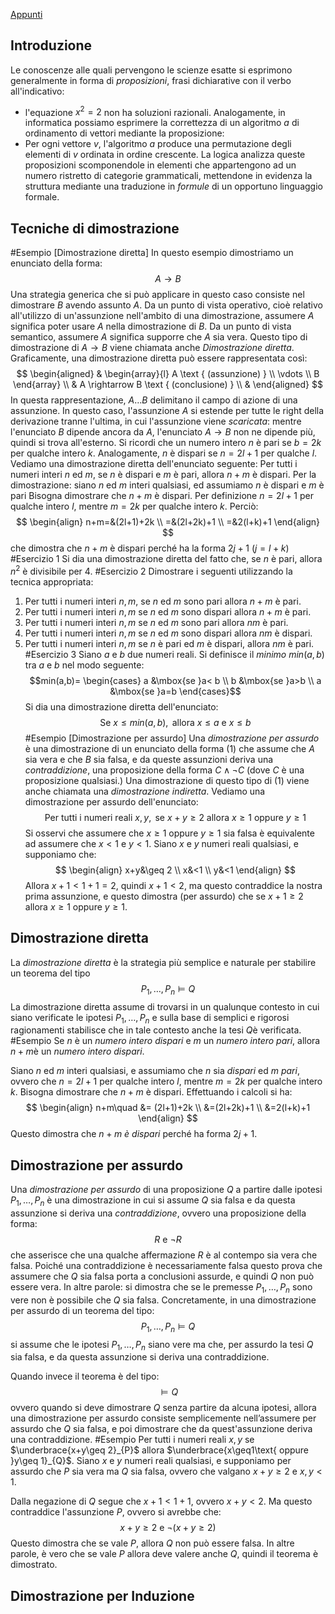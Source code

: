 [Appunti](http://www.integr-abile.unito.it/Libri/Logica/1.1%20-%20Teoremi%20e%20Dimostrazioni.html#dimostrazione-diretta)
## Introduzione
Le conoscenze alle quali pervengono le scienze esatte si esprimono generalmente in forma di *proposizioni*, frasi dichiarative con il verbo all'indicativo:
- l'equazione $x^{2}=2$ non ha soluzioni razionali.
Analogamente, in informatica possiamo esprimere la correttezza di un algoritmo $a$ di ordinamento di vettori mediante la proposizione:
- Per ogni vettore $v$, l'algoritmo $a$ produce una permutazione degli elementi di $v$ ordinata in ordine crescente.
La logica analizza queste proposizioni scomponendole in elementi che appartengono ad un numero ristretto di categorie grammaticali, mettendone in evidenza la struttura mediante una traduzione in *formule* di un opportuno linguaggio formale.
## Tecniche di dimostrazione
#Esempio [Dimostrazione diretta]
In questo esempio dimostriamo un enunciato della forma:
$$A\to B$$
Una strategia generica che si può applicare in questo caso consiste nel dimostrare $B$ avendo assunto $A$. Da un punto di vista operativo, cioè relativo all'utilizzo di un'assunzione nell'ambito di una dimostrazione, assumere $A$ significa poter usare $A$ nella dimostrazione di $B$. Da un punto di vista semantico, assumere $A$ significa supporre che $A$ sia vera. Questo tipo di dimostrazione di $A\to B$ viene chiamata anche *Dimostrazione diretta*. Graficamente, una dimostrazione diretta può essere rappresentata così:
$$
\begin{aligned}
& \begin{array}{l}
A \text { (assunzione) } \\
\vdots \\
B
\end{array} \\
& A \rightarrow B \text { (conclusione) } \\
&
\end{aligned}
$$
In questa rappresentazione, $A \dots B$ delimitano il campo di azione di una assunzione. In questo caso, l'assunzione $A$ si estende per tutte le right della derivazione tranne l'ultima, in cui l'assunzione viene *scaricata*: mentre l'enunciato $B$ dipende ancora da $A$, l'enunciato $A \to B$ non ne dipende più, quindi si trova all'esterno.
Si ricordi che un numero intero $n$ è pari se $b=2k$ per qualche intero $k$. Analogamente, $n$ è dispari se $n=2l+1$ per qualche $l$. Vediamo una dimostrazione diretta dell'enunciato seguente:
	Per tutti i numeri interi $n$ ed $m$, se $n$ è dispari e $m$ è pari, allora $n+m$ è dispari.
Per la dimostrazione: siano $n$ ed $m$ interi qualsiasi, ed assumiamo
	$n$ è dispari e $m$ è pari
Bisogna dimostrare che $n+m$ è dispari. Per definizione $n=2l+1$ per qualche intero $l$, mentre $m=2k$ per qualche intero $k$. Perciò:
$$
\begin{align}
n+m=&(2l+1)+2k \\
=&(2l+2k)+1 \\
=&2(l+k)+1
\end{align}
$$
che dimostra che $n+m$ è dispari perché ha la forma $2j+1$ $(j=l+k)$
#Esercizio 1
Si dia una dimostrazione diretta del fatto che, se $n$ è pari, allora $n^{2}$ è divisibile per $4$.
#Esercizio 2
Dimostrare i seguenti utilizzando la tecnica appropriata:
1. Per tutti i numeri interi $n,m$, se $n$ ed $m$ sono pari allora $n+m$ è pari.
2. Per tutti i numeri interi $n,m$ se $n$ ed $m$ sono dispari allora $n+m$ è pari.
3. Per tutti i numeri interi $n,m$ se $n$ ed $m$ sono pari allora $nm$ è pari.
4. Per tutti i numeri interi $n,m$ se $n$ ed $m$ sono dispari allora $nm$ è dispari.
5. Per tutti i numeri interi $n,m$ se $n$ è pari ed $m$ è dispari, allora $nm$ è pari.
#Esercizio 3
Siano $a$ e $b$ due numeri reali. Si definisce il *minimo* $min(a,b)$ tra $a$ e $b$ nel modo seguente:
$$min(a,b)=
\begin{cases}
a &\mbox{se }a< b \\
b &\mbox{se }a>b \\
a &\mbox{se }a=b
\end{cases}$$
Si dia una dimostrazione diretta dell'enunciato:
$$\text{Se }x\leq min(a,b),\text{ allora }x\leq a \text{ e }x\leq b$$
#Esempio [Dimostrazione per assurdo]
Una *dimostrazione per assurdo* è una dimostrazione di un enunciato della forma (1) che assume che $A$ sia vera e che $B$ sia falsa, e da queste assunzioni deriva una *contraddizione*, una proposizione della forma $C\land \neg C$ (dove $C$ è una proposizione qualsiasi.) Una dimostrazione di questo tipo di (1) viene anche chiamata una *dimostrazione indiretta*.
Vediamo una dimostrazione per assurdo dell'enunciato:
$$\text{Per tutti i numeri reali }x,y, \text{ se }x+y\geq 2\text{ allora }x\geq 1\text{ oppure }y\geq 1$$
Si osservi che assumere che $x\geq 1$ oppure $y\geq 1$ sia falsa è equivalente ad assumere che $x<1$ e $y<1$. Siano $x$ e $y$ numeri reali qualsiasi, e supponiamo che:
$$
\begin{align}
x+y&\geq 2 \\
x&<1 \\
y&<1
\end{align}
$$
Allora $x+1<1+1=2$, quindi $x+1<2$, ma questo contraddice la nostra prima assunzione, e questo dimostra (per assurdo) che se $x+1\geq 2$ allora $x\geq 1$ oppure $y\geq 1$.
## Dimostrazione diretta
La *dimostrazione diretta* è la strategia più semplice e naturale per stabilire un teorema del tipo
$$P_{1},\dots,P_{n}\vDash Q$$
La dimostrazione diretta assume di trovarsi in un qualunque contesto in cui siano verificate le ipotesi $P_{1},\dots,P_{n}$ e sulla base di semplici e rigorosi ragionamenti stabilisce che in tale contesto anche la tesi $Q$è verificata.
#Esempio 
Se $n$ è un *numero intero dispari* e $m$ un *numero intero pari*, allora $n+m$è un *numero intero dispari*.

Siano $n$ ed $m$ interi qualsiasi, e assumiamo che $n$ sia *dispari* ed $m$ *pari*, ovvero che $n=2l+1$ per qualche intero $l$, mentre $m=2k$ per qualche intero $k$.
Bisogna dimostrare che $n+m$ è dispari. Effettuando i calcoli si ha:
$$
\begin{align}
n+m\quad &= (2l+1)+2k \\
&=(2l+2k)+1 \\
&=2(l+k)+1
\end{align}
$$
Questo dimostra che $n+m$ *è dispari* perché ha forma $2j+1$.
## Dimostrazione per assurdo
Una *dimostrazione per assurdo* di una proposizione $Q$ a partire dalle ipotesi $P_{1},\dots,P_{n}$ è una dimostrazione in cui si assume $Q$ sia falsa e da questa assunzione si deriva una *contraddizione*, ovvero una proposizione della forma:
$$R \text{ e } \neg R$$
che asserisce che una qualche affermazione $R$ è al contempo sia vera che falsa.
Poiché una contraddizione è necessariamente falsa questo prova che assumere che $Q$ sia falsa porta a conclusioni assurde, e quindi $Q$ non può essere vera. In altre parole: si dimostra che se le premesse $P_{1},\dots,P_{n}$ sono vere non è possibile che $Q$ sia falsa.
Concretamente, in una dimostrazione per assurdo di un teorema del tipo:
$$P_{1},\dots,P_{n}\vDash Q$$
si assume che le ipotesi $P_{1},\dots,P_{n}$ siano vere ma che, per assurdo la tesi $Q$ sia falsa, e da questa assunzione si deriva una contraddizione.

Quando invece il teorema è del tipo:
$$\vDash Q$$
ovvero quando si deve dimostrare $Q$ senza partire da alcuna ipotesi, allora una dimostrazione per assurdo consiste semplicemente nell’assumere per assurdo che $Q$ sia falsa, e poi dimostrare che da quest'assunzione deriva una contraddizione.
#Esempio 
Per tutti i numeri reali $x,y$ se $\underbrace{x+y\geq 2}_{P}$ allora $\underbrace{x\geq1\text{ oppure }y\geq 1}_{Q}$.
Siano $x$ e $y$ numeri reali qualsiasi, e supponiamo per assurdo che $P$ sia vera ma $Q$ sia falsa, ovvero che valgano $x+y\geq 2$ e $x,y<1$.

Dalla negazione di $Q$ segue che $x+1<1+1$, ovvero $x+y<2$. Ma questo contraddice l'assunzione $P$, ovvero si avrebbe che:
$$x+y\geq 2\text{ e }\neg(x+y\geq 2)$$
Questo dimostra che se vale $P$, allora $Q$ non può essere falsa. In altre parole, è vero che se vale $P$ allora deve valere anche $Q$, quindi il teorema è dimostrato.
## Dimostrazione per Induzione
